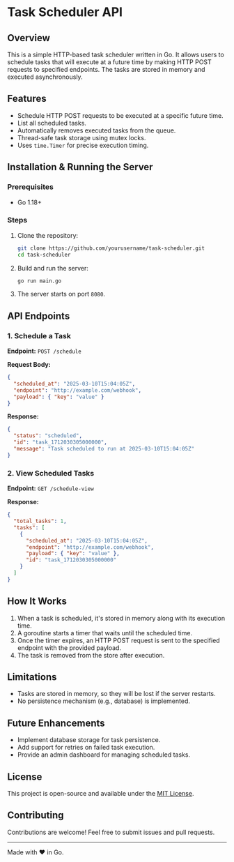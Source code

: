 # Task Scheduler API

## Overview
This is a simple HTTP-based task scheduler written in Go. It allows users to schedule tasks that will execute at a future time by making HTTP POST requests to specified endpoints. The tasks are stored in memory and executed asynchronously.

## Features
- Schedule HTTP POST requests to be executed at a specific future time.
- List all scheduled tasks.
- Automatically removes executed tasks from the queue.
- Thread-safe task storage using mutex locks.
- Uses `time.Timer` for precise execution timing.

## Installation & Running the Server
### Prerequisites
- Go 1.18+

### Steps
1. Clone the repository:
   ```sh
   git clone https://github.com/yourusername/task-scheduler.git
   cd task-scheduler
   ```
2. Build and run the server:
   ```sh
   go run main.go
   ```
3. The server starts on port `8080`.

## API Endpoints

### 1. Schedule a Task
**Endpoint:** `POST /schedule`

**Request Body:**
```json
{
  "scheduled_at": "2025-03-10T15:04:05Z",
  "endpoint": "http://example.com/webhook",
  "payload": { "key": "value" }
}
```

**Response:**
```json
{
  "status": "scheduled",
  "id": "task_1712030305000000",
  "message": "Task scheduled to run at 2025-03-10T15:04:05Z"
}
```

### 2. View Scheduled Tasks
**Endpoint:** `GET /schedule-view`

**Response:**
```json
{
  "total_tasks": 1,
  "tasks": [
    {
      "scheduled_at": "2025-03-10T15:04:05Z",
      "endpoint": "http://example.com/webhook",
      "payload": { "key": "value" },
      "id": "task_1712030305000000"
    }
  ]
}
```

## How It Works
1. When a task is scheduled, it's stored in memory along with its execution time.
2. A goroutine starts a timer that waits until the scheduled time.
3. Once the timer expires, an HTTP POST request is sent to the specified endpoint with the provided payload.
4. The task is removed from the store after execution.

## Limitations
- Tasks are stored in memory, so they will be lost if the server restarts.
- No persistence mechanism (e.g., database) is implemented.

## Future Enhancements
- Implement database storage for task persistence.
- Add support for retries on failed task execution.
- Provide an admin dashboard for managing scheduled tasks.

## License
This project is open-source and available under the [MIT License](LICENSE).

## Contributing
Contributions are welcome! Feel free to submit issues and pull requests.

---
Made with ❤️ in Go.
